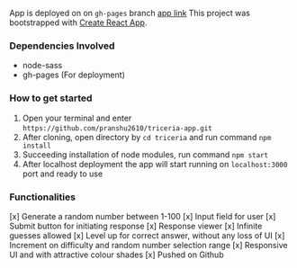 App is deployed on on `gh-pages` branch [app link](https://pranshu2610.github.io/triceria-app/)
This project was bootstrapped with [Create React App](https://github.com/facebook/create-react-app).
### Dependencies Involved
* node-sass
* gh-pages (For deployment)
### How to get started
1. Open your terminal and enter `https://github.com/pranshu2610/triceria-app.git`
2. After cloning, open directory by `cd triceria` and run command `npm install`
3. Succeeding installation of node modules, run command `npm start`
4. After localhost deployment the app will start running on `localhost:3000` port and ready to use

### Functionalities
[x] Generate a random number between 1-100
[x] Input field for user
[x] Submit button for initiating response
[x] Response viewer
[x] Infinite guesses allowed
[x] Level up for correct answer, without any loss of UI
[x] Increment on difficulty and random number selection range
[x] Responsive UI and with attractive colour shades
[x] Pushed on Github